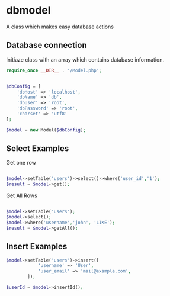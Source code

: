 # dbmodel
A class which makes easy database actions

## Database connection

Initiaze class with an array which contains database information.

```php
require_once __DIR__ . '/Model.php';


$dbConfig = [
    'dbHost' => 'localhost',
    'dbName' => 'db',
    'dbUser' => 'root',
    'dbPassword' => 'root',
    'charset' => 'utf8'
];

$model = new Model($dbConfig);
```


## Select Examples

Get one row

```php

$model->setTable('users')->select()->where('user_id','1');
$result = $model->get();
```

Get All Rows

```php

$model->setTable('users');
$model->select();
$model->where('username','john', 'LIKE');
$result = $model->getAll();
```
## Insert Examples

```php
$model->setTable('users')->insert([
            'username' => 'User',
            'user_email' => 'mail@example.com',
        ]);

$userId = $model->insertId();
```
